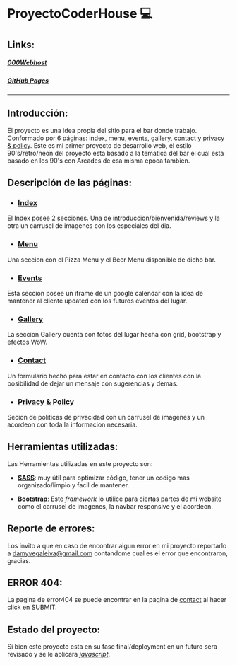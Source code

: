 # ProyectoCoderHouse 💻
## Links:
##### [000Webhost](https://proyectoupdown.000webhostapp.com/)
##### [GitHub Pages](https://damyvegaleiva.github.io/ProyectoCoderHouse/)
________________________________________________________________________________________

## Introducción:
El proyecto es una idea propia del sitio para el bar donde trabajo. Conformado por 6 páginas: [index](https://damyvegaleiva.github.io/ProyectoCoderHouse/), [menu](https://damyvegaleiva.github.io/ProyectoCoderHouse/pages/menu.html#menu), [events](https://damyvegaleiva.github.io/ProyectoCoderHouse/pages/events.html#events), [gallery](https://damyvegaleiva.github.io/ProyectoCoderHouse/pages/gallery.html#gallery), [contact](https://damyvegaleiva.github.io/ProyectoCoderHouse/pages/contact.html#contact) y [privacy & policy](https://damyvegaleiva.github.io/ProyectoCoderHouse/pages/privacy-policy.html).
Este es mi primer proyecto de desarrollo web, el estilo 90's/retro/neon del proyecto esta basado a la tematica del bar el cual esta basado en los 90's con Arcades de esa misma epoca tambien.

## Descripción de las páginas:
- ### [Index](https://damyvegaleiva.github.io/ProyectoCoderHouse/)
El Index posee 2 secciones. Una de introduccion/bienvenida/reviews y la otra un carrusel de imagenes con los especiales del dia.

- ### [Menu](https://damyvegaleiva.github.io/ProyectoCoderHouse/pages/menu.html#menu)
Una seccion con el Pizza Menu y el Beer Menu disponible de dicho bar.

- ### [Events](https://damyvegaleiva.github.io/ProyectoCoderHouse/pages/events.html#events)
Esta seccion posee un iframe de un google calendar con la idea de mantener al cliente updated con los futuros eventos del lugar.

- ### [Gallery](https://damyvegaleiva.github.io/ProyectoCoderHouse/pages/gallery.html#gallery)
La seccion Gallery cuenta con fotos del lugar hecha con grid, bootstrap y efectos WoW.

- ### [Contact](https://damyvegaleiva.github.io/ProyectoCoderHouse/pages/contact.html#contact)
Un formulario hecho para estar en contacto con los clientes con la posibilidad de dejar un mensaje con sugerencias y demas.

- ### [Privacy & Policy](https://damyvegaleiva.github.io/ProyectoCoderHouse/pages/privacy-policy.html)
Secion de politicas de privacidad con un carrusel de imagenes y un acordeon con toda la informacion necesaria.

## Herramientas utilizadas:
Las Herramientas utilizadas en este proyecto son:

- [**SASS**](https://sass-lang.com/): muy útil para optimizar código, tener un codigo mas organizado/limpio y facil de mantener. 

- [**Bootstrap**](https://getbootstrap.com/): Este *framework* lo utilice para ciertas partes de mi website como el carrusel de imagenes, la navbar responsive y el acordeon.

## Reporte de errores:
Los invito a que en caso de encontrar algun error en mi proyecto reportarlo a damyvegaleiva@gmail.com contandome cual es el error que encontraron, gracias.

## ERROR 404:
La pagina de error404 se puede encontrar en la pagina de [contact](https://damyvegaleiva.github.io/ProyectoCoderHouse/pages/contact.html#contact) al hacer click en SUBMIT.

## Estado del proyecto:
Si bien este proyecto esta en su fase final/deployment en un futuro sera revisado y se le aplicara [*javascript*](https://www.javascript.com/).
